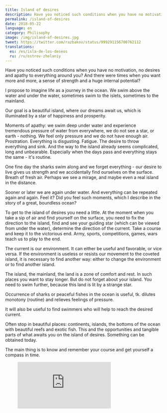 ```yaml
---
title: Island of desires
description: Have you noticed such conditions when you have no motivation?
permalink: /island-of-desires
date: 2018-05-22
language: en
category: Philisophy
image: /img/island-of-desires.jpg
tweet: https://twitter.com/razbakov/status/999291156700762112
translations:
  es: /es/isla-de-los-deseos
  ru: /ru/ostrov-zhelaniy
---
```


Have you noticed such conditions when you have no motivation, no desires and apathy to everything around you? And there were times when you want more and more, a sense of strength and a huge internal potential?

I propose to imagine life as a journey in the ocean. We swim above the water and under the water, sometimes swim to the islets, sometimes to the mainland.

Our goal is a beautiful island, where our dreams await us, which is illuminated by a star of happiness and prosperity.

Moments of apathy: we swim deep under water and experience tremendous pressure of water from everywhere, we do not see a star, or earth - nothing. We feel only pressure and we do not have enough air. Prostration. Everything is disgusting. Fatigue. The desire to throw everything and sink. And the way to the island already seems complicated, long and unbearable. Especially when the days pass and everything stays the same - it's routine.

One fine day the sharks swim along and we forget everything - our desire to live gives us strength and we accidentally find ourselves on the surface. Breath of fresh air. Perhaps we see a mirage, and maybe even a real island in the distance.

Sooner or later we are again under water. And everything can be repeated again and again. Feel it? Did you feel such moments, which I describe in the story of a great, boundless ocean?

To get to the island of desires you need a little. At the moment when you take a sip of air and find yourself on the surface, you need to fix the direction to the island, find and see your guiding star (which can be viewed from under the water), determine the direction of the current. Take a course and keep it to the victorious end. Army, sports, competitions, games, wars teach us to play to the end.

The current is our environment. It can either be useful and favorable, or vice versa. If the environment is useless or resists our movement to the coveted island, it is necessary to find another way: either to change the environment or to find another island.

The island, the mainland, the land is a zone of comfort and rest. In such places you want to stay longer. But do not forget about your island. You need to swim further, because this land is lit by a strange star.

Occurrence of sharks or peaceful fishes in the ocean is useful, tk. dilutes monotony (routine) and relieves feelings of pressure.

It will also be useful to find swimmers who will help to reach the desired current.

Often stop in beautiful places: continents, islands, the bottoms of the ocean with beautiful reefs and exotic fish. This and the opportunities and tangible parts of what awaits you on the island of desires. Something can be obtained today.

The main thing is to know and remember your course and get yourself a compass in time.

<figure class="aspect-ratio">
  <iframe src="https://www.youtube.com/embed/Istn1BiKTIc" frameborder="0" allowfullscreen></iframe>
</figure>
